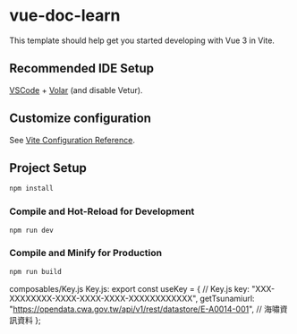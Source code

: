 # vue-doc-learn

This template should help get you started developing with Vue 3 in Vite.

## Recommended IDE Setup

[VSCode](https://code.visualstudio.com/) + [Volar](https://marketplace.visualstudio.com/items?itemName=Vue.volar) (and disable Vetur).

## Customize configuration

See [Vite Configuration Reference](https://vitejs.dev/config/).

## Project Setup

```sh
npm install
```

### Compile and Hot-Reload for Development

```sh
npm run dev
```

### Compile and Minify for Production

```sh
npm run build
```


composables/Key.js
Key.js:
export const useKey = { // Key.js
  key: "XXX-XXXXXXXX-XXXX-XXXX-XXXX-XXXXXXXXXXXX",
  getTsunamiurl:
    "https://opendata.cwa.gov.tw/api/v1/rest/datastore/E-A0014-001", // 海嘯資訊資料
};